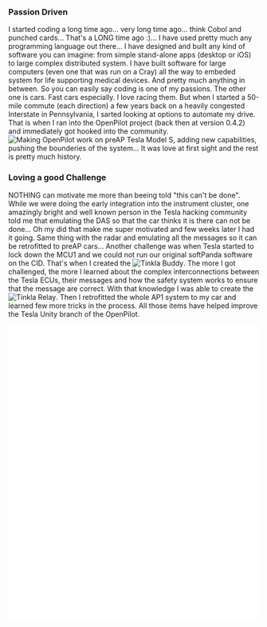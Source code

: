 ### Passion Driven
I started coding a long time ago... very long time ago... think Cobol and punched cards... That's a LONG time ago :)... I have used pretty much any programming language out there... I have designed and built any kind of software you can imagine: from simple stand-alone apps (desktop or iOS) to large complex distributed system. I have built software for large computers (even one that was run on a Cray) all the way to embeded system for life supporting medical devices. And pretty much anything in between. So you can easily say coding is one of my passions. The other one is cars. Fast cars especially. I love racing them. But when I started a 50-mile commute (each direction) a few years back on a heavily congested Interstate in Pennsylvania, I sarted looking at options to automate my drive. That is when I ran into the OpenPilot project (back then at version 0.4.2) and immediately got hooked into the community. ![Making OpenPilot work on preAP Tesla Model S](https://tinkla.us/t), adding new capabilities, pushing the bounderies of the system... It was love at first sight and the rest is pretty much history.

### Loving a good Challenge
NOTHING can motivate me more than beeing told "this can't be done". While we were doing the early integration into the instrument cluster, one amazingly bright and well known person in the Tesla hacking community told me that emulating the DAS so that the car thinks it is there can not be done... Oh my did that make me super motivated and few weeks later I had it going. Same thing with the radar and emulating all the messages so it can be retrofitted to preAP cars... Another challenge was when Tesla started to lock down the MCU1 and we could not run our original softPanda software on the CID. That's when I created the ![Tinkla Buddy](https://tinkla.us/t/tinkla_buddy). The more I got challenged, the more I learned about the complex interconnections between the Tesla ECUs, their messages and how the safety system works to ensure that the message are correct. With that knowledge I was able to create the ![Tinkla Relay](https://tinkla.us/t/tinkla_relay). Then I retrofitted the whole AP1 system to my car and learned few more tricks in the process. All those items have helped improve the Tesla Unity branch of the OpenPilot. 


![](https://github.com/boggyver/github-stats/blob/master/generated/overview.svg) ![](https://github.com/boggyver/github-stats/blob/master/generated/languages.svg)
